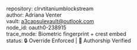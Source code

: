 
repository: clrvtitaniumblockstream  
author: Adriana Venter  
vault: a3capsulevault@outlook.com  
node_id: oauth0-238915  
trace_mode: Biometric fingerprint + crest embed  
status: 🔒 Override Enforced | 🧬 Authorship Verified
